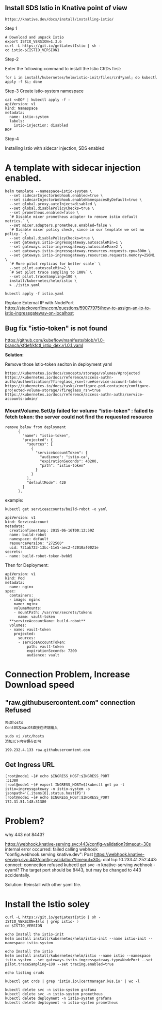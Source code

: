 ## Install SDS Istio in Knative point of view
```
https://knative.dev/docs/install/installing-istio/
```

Step 1
```
# Download and unpack Istio
export ISTIO_VERSION=1.3.6
curl -L https://git.io/getLatestIstio | sh -
cd istio-${ISTIO_VERSION}
```
Step-2

Enter the following command to install the Istio CRDs first:
```
for i in install/kubernetes/helm/istio-init/files/crd*yaml; do kubectl apply -f $i; done
```

Step-3
Create istio-system namespace
```
cat <<EOF | kubectl apply -f -
apiVersion: v1
kind: Namespace
metadata:
  name: istio-system
  labels:
    istio-injection: disabled
EOF
```
Step-4

Installing Istio with sidecar injection, SDS enabled
# A template with sidecar injection enabled.
```
helm template --namespace=istio-system \
  --set sidecarInjectorWebhook.enabled=true \
  --set sidecarInjectorWebhook.enableNamespacesByDefault=true \
  --set global.proxy.autoInject=disabled \
  --set global.disablePolicyChecks=true \
  --set prometheus.enabled=false \
  `# Disable mixer prometheus adapter to remove istio default metrics.` \
  --set mixer.adapters.prometheus.enabled=false \
  `# Disable mixer policy check, since in our template we set no policy.` \
  --set global.disablePolicyChecks=true \
  --set gateways.istio-ingressgateway.autoscaleMin=1 \
  --set gateways.istio-ingressgateway.autoscaleMax=2 \
  --set gateways.istio-ingressgateway.resources.requests.cpu=500m \
  --set gateways.istio-ingressgateway.resources.requests.memory=256Mi \
  `# More pilot replicas for better scale` \
  --set pilot.autoscaleMin=2 \
  `# Set pilot trace sampling to 100%` \
  --set pilot.traceSampling=100 \
  install/kubernetes/helm/istio \
  > ./istio.yaml

kubectl apply -f istio.yaml
```
Replace External IP with NodePort
https://stackoverflow.com/questions/59077975/how-to-assign-an-ip-to-istio-ingressgateway-on-localhost

## Bug fix "istio-token" is not found
https://github.com/kubeflow/manifests/blob/v1.0-branch/kfdef/kfctl_istio_dex.v1.0.1.yaml

__Solution:__

Remove those Istio-token seciton in deployment yaml

```
https://kubernetes.io/docs/concepts/storage/volumes/#projected
https://kubernetes.io/docs/reference/access-authn-authz/authentication/?fireglass_rsn=true#service-account-tokens
https://kubernetes.io/docs/tasks/configure-pod-container/configure-projected-volume-storage/?fireglass_rsn=true
https://kubernetes.io/docs/reference/access-authn-authz/service-accounts-admin/
```


### MountVolume.SetUp failed for volume "istio-token" : failed to fetch token: the server could not find the requested resource
``` 
remove below from deployment
      {
        "name": "istio-token",
        "projected": {
          "sources": [
            {
              "serviceAccountToken": {
                "audience": "istio-ca",
                "expirationSeconds": 43200,
                "path": "istio-token"
              }
            }
          ],
          "defaultMode": 420
        }
      },
```

example:
```
kubectl get serviceaccounts/build-robot -o yaml

apiVersion: v1
kind: ServiceAccount
metadata:
  creationTimestamp: 2015-06-16T00:12:59Z
  name: build-robot
  namespace: default
  resourceVersion: "272500"
  uid: 721ab723-13bc-11e5-aec2-42010af0021e
secrets:
- name: build-robot-token-bvbk5

```

Then for Deployment:
```
apiVersion: v1
kind: Pod
metadata:
  name: nginx
spec:
  containers:
  - image: nginx
    name: nginx
    volumeMounts:
    - mountPath: /var/run/secrets/tokens
      name: vault-token
  **serviceAccountName: build-robot**
  volumes:
  - name: vault-token
    projected:
      sources:
      - serviceAccountToken:
          path: vault-token
          expirationSeconds: 7200
          audience: vault
```

# Connection Problem, Increase Download speed

## "raw.githubusercontent.com" connection Refused
```
修改hosts
CentOS及macOS直接在终端输入

sudo vi /etc/hosts
添加以下内容保存即可

199.232.4.133 raw.githubusercontent.com
```

## Get Ingress URL
```
[root@node1 ~]# echo $INGRESS_HOST:$INGRESS_PORT
:31380
[root@node1 ~]# export INGRESS_HOST=$(kubectl get po -l istio=ingressgateway -n istio-system -o jsonpath='{.items[0].status.hostIP}')
[root@node1 ~]# echo $INGRESS_HOST:$INGRESS_PORT
172.31.51.148:31380
```

# Problem?
why 443 not 8443?

https://webhook.knative-serving.svc:443/config-validation?timeout=30s
internal error occurred: failed calling webhook "config.webhook.serving.knative.dev": Post https://webhook.knative-serving.svc:443/config-validation?timeout=30s: dial tcp 10.233.41.252:443: connect: connection refused
kubectl get svc -n knative-serving webhook -oyaml? The target port should be 8443, but may be changed to 443 accidentally.

Solution: Reinstall with other yaml file.

# Install the Istio soley
```
curl -L https://git.io/getLatestIstio | sh -
ISTIO_VERSION=$(ls | grep istio- )
cd $ISTIO_VERSION

echo Install the istio-init 
helm install install/kubernetes/helm/istio-init --name istio-init --namespace istio-system

echo Install the istio
helm install install/kubernetes/helm/istio --name istio --namespace istio-system --set gateways.istio-ingressgateway.type=NodePort --set pilot.traceSampling=100 --set tracing.enabled=true

echo listing cruds

kubectl get crds | grep 'istio.io\|certmanager.k8s.io' | wc -l

kubectl delete svc -n istio-system grafana
kubectl delete svc -n istio-system prometheus
kubectl delete deployment -n istio-system grafana
kubectl delete deployment -n istio-system prometheus
```